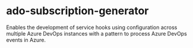 # ado-subscription-generator
Enables the development of service hooks using configuration across multiple Azure DevOps instances with a pattern to process Azure DevOps events  in Azure.
